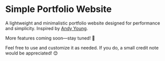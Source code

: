 # Simple Portfolio Website  

A lightweight and minimalistic portfolio website designed for performance and simplicity. Inspired by [Andy Young](https://github.com/ayoung19).  

More features coming soon—stay tuned! 🚀  

Feel free to use and customize it as needed. If you do, a small credit note would be appreciated! 😊  
